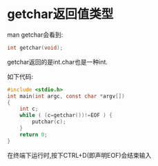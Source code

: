 # getchar返回值类型 #

man getchar会看到: 

```c
int getchar(void);
```

getchar返回的是int.char也是一种int.

如下代码: 

```c
#include <stdio.h>
int main(int argc, const char *argv[])
{
    int c;
    while ( (c=getchar())!=EOF ) {
        putchar(c);
    }
    return 0;
}
```

在终端下运行时,按下CTRL+D(即声明EOF)会结束输入 

